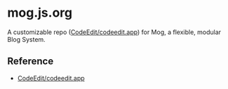 # mog.js.org

A customizable repo ([CodeEdit/codeedit.app](https://github.com/CodeEditApp/codeedit.app)) for Mog, a flexible, modular Blog System.

## Reference

- [CodeEdit/codeedit.app](https://github.com/CodeEditApp/codeedit.app)